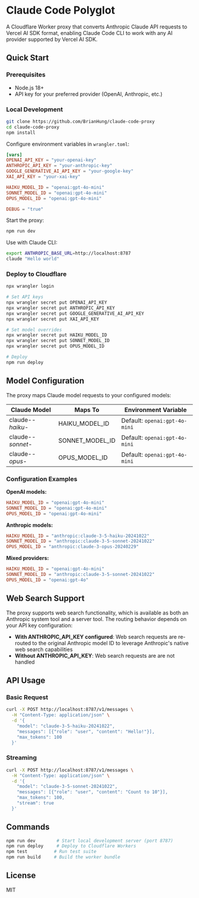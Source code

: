 # Claude Code Polyglot

A Cloudflare Worker proxy that converts Anthropic Claude API requests to Vercel AI SDK format, enabling Claude Code CLI to work with any AI provider supported by Vercel AI SDK.

## Quick Start

### Prerequisites

- Node.js 18+
- API key for your preferred provider (OpenAI, Anthropic, etc.)

### Local Development

```bash
git clone https://github.com/BrianHung/claude-code-proxy
cd claude-code-proxy
npm install
```

Configure environment variables in `wrangler.toml`:

```toml
[vars]
OPENAI_API_KEY = "your-openai-key"
ANTHROPIC_API_KEY = "your-anthropic-key"
GOOGLE_GENERATIVE_AI_API_KEY = "your-google-key"
XAI_API_KEY = "your-xai-key"

HAIKU_MODEL_ID = "openai:gpt-4o-mini"
SONNET_MODEL_ID = "openai:gpt-4o-mini"
OPUS_MODEL_ID = "openai:gpt-4o-mini"

DEBUG = "true"
```

Start the proxy:

```bash
npm run dev
```

Use with Claude CLI:

```bash
export ANTHROPIC_BASE_URL=http://localhost:8787
claude "Hello world"
```

### Deploy to Cloudflare

```bash
npx wrangler login

# Set API keys
npx wrangler secret put OPENAI_API_KEY
npx wrangler secret put ANTHROPIC_API_KEY
npx wrangler secret put GOOGLE_GENERATIVE_AI_API_KEY
npx wrangler secret put XAI_API_KEY

# Set model overrides
npx wrangler secret put HAIKU_MODEL_ID
npx wrangler secret put SONNET_MODEL_ID
npx wrangler secret put OPUS_MODEL_ID

# Deploy
npm run deploy
```

## Model Configuration

The proxy maps Claude model requests to your configured models:

| Claude Model      | Maps To         | Environment Variable          |
| ----------------- | --------------- | ----------------------------- |
| claude-_-haiku-_  | HAIKU_MODEL_ID  | Default: `openai:gpt-4o-mini` |
| claude-_-sonnet-_ | SONNET_MODEL_ID | Default: `openai:gpt-4o-mini` |
| claude-_-opus-_   | OPUS_MODEL_ID   | Default: `openai:gpt-4o-mini` |

### Configuration Examples

**OpenAI models:**

```toml
HAIKU_MODEL_ID = "openai:gpt-4o-mini"
SONNET_MODEL_ID = "openai:gpt-4o-mini"
OPUS_MODEL_ID = "openai:gpt-4o-mini"
```

**Anthropic models:**

```toml
HAIKU_MODEL_ID = "anthropic:claude-3-5-haiku-20241022"
SONNET_MODEL_ID = "anthropic:claude-3-5-sonnet-20241022"
OPUS_MODEL_ID = "anthropic:claude-3-opus-20240229"
```

**Mixed providers:**

```toml
HAIKU_MODEL_ID = "openai:gpt-4o-mini"
SONNET_MODEL_ID = "anthropic:claude-3-5-sonnet-20241022"
OPUS_MODEL_ID = "openai:gpt-4o"
```

## Web Search Support

The proxy supports web search functionality, which is available as both an Anthropic system tool and a server tool. The routing behavior depends on your API key configuration:

- **With ANTHROPIC_API_KEY configured**: Web search requests are re-routed to the original Anthropic model ID to leverage Anthropic's native web search capabilities
- **Without ANTHROPIC_API_KEY**: Web search requests are are not handled

## API Usage

### Basic Request

```bash
curl -X POST http://localhost:8787/v1/messages \
  -H "Content-Type: application/json" \
  -d '{
    "model": "claude-3-5-haiku-20241022",
    "messages": [{"role": "user", "content": "Hello!"}],
    "max_tokens": 100
  }'
```

### Streaming

```bash
curl -X POST http://localhost:8787/v1/messages \
  -H "Content-Type: application/json" \
  -d '{
    "model": "claude-3-5-sonnet-20241022",
    "messages": [{"role": "user", "content": "Count to 10"}],
    "max_tokens": 100,
    "stream": true
  }'
```

## Commands

```bash
npm run dev        # Start local development server (port 8787)
npm run deploy     # Deploy to Cloudflare Workers
npm test          # Run test suite
npm run build     # Build the worker bundle
```

## License

MIT

